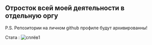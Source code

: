 ## Отросток всей моей деятельности в отдельную оргу
P.S. Репозитории на личном github профиле будут архивированны!

Стата :
![сплёв1](https://img.shields.io/badge/Живой-Вроде-yellow)
